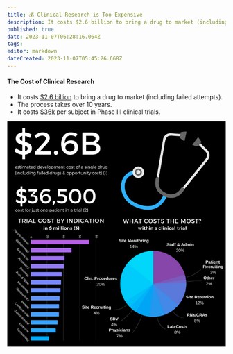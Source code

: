 ```yaml
---
title: 💰 Clinical Research is Too Expensive
description: It costs $2.6 billion to bring a drug to market (including failed attempts).
published: true
date: 2023-11-07T06:28:16.064Z
tags: 
editor: markdown
dateCreated: 2023-11-07T05:45:26.668Z
---
```


#### The Cost of Clinical Research

* It costs [$2.6 billion](https://www.semanticscholar.org/paper/Innovation-in-the-pharmaceutical-industry%3A-New-of-DiMasi-Grabowski/3275f31c072ac11c6ca7a5260bd535720f07df41) to bring a drug to market (including failed attempts).
* The process takes over 10 years.
* It costs [$36k](https://www.clinicalleader.com/doc/getting-a-handle-on-clinical-trial-costs-0001) per subject in Phase III clinical trials.

&#x20;

![clinicalresearch.io](../assets/cost-of-clinical-trials.png)



